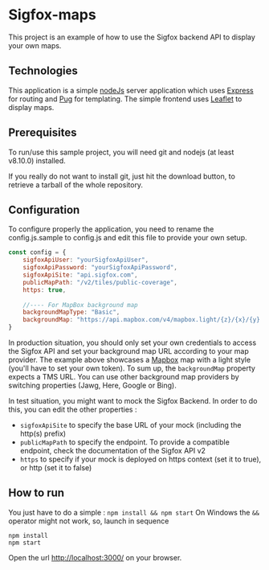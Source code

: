 # Sigfox-maps

This project is an example of how to use the Sigfox backend API to display your own maps.

## Technologies

This application is a simple [nodeJs](http://nodejs.org) server application which uses [Express](http://expressjs.com) 
for routing and [Pug](https://pugjs.org) for templating. 
The simple frontend uses [Leaflet](https://leafletjs.com/) to display maps.

## Prerequisites

To run/use this sample project, you will need git and nodejs (at least v8.10.0) installed.

If you really do not want to install git, just hit the download button, to retrieve a tarball of the whole repository. 

## Configuration

To configure properly the application, you need to rename the config.js.sample to config.js and edit this file to provide your own setup.

```javascript
const config = {
    sigfoxApiUser: "yourSigfoxApiUser",
    sigfoxApiPassword: "yourSigfoxApiPassword",
    sigfoxApiSite: "api.sigfox.com",
    publicMapPath: "/v2/tiles/public-coverage",
    https: true,
    
    //---- For MapBox background map
    backgroundMapType: "Basic",
    backgroundMap: "https://api.mapbox.com/v4/mapbox.light/{z}/{x}/{y}.png?access_token={yourToken}"
}
```

In production situation, you should only set your own credentials to access the Sigfox API and set your background map URL according to your map provider.
The example above showcases a [Mapbox](https://www.mapbox.com/) map with a light style (you'll have to set your own token). To sum up, the `backgroundMap` property expects a TMS URL.
You can use other background map providers by switching properties (Jawg, Here, Google or Bing).

In test situation, you might want to mock the Sigfox Backend. In order to do this, you can edit the other properties :

- `sigfoxApiSite` to specify the base URL of your mock (including the http(s) prefix)
- `publicMapPath` to specify the endpoint. To provide a compatible endpoint, check the documentation of the Sigfox API v2
- `https` to specify if your mock is deployed on https context (set it to true), or http (set it to false)

## How to run

You just have to do a simple : `npm install && npm start`
On Windows the `&&` operator might not work, so, launch in sequence
```
npm install
npm start
```

Open the url <http://localhost:3000/> on your browser.